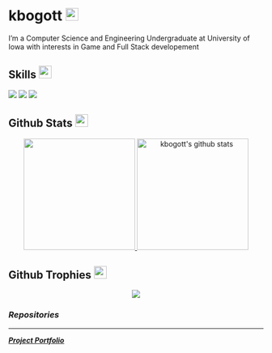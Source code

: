 <!-- Header with username and animated GIF -->
<h1> kbogott <img src="https://media.giphy.com/media/hvRJCLFzcasrR4ia7z/giphy.gif" width="25px"></h1>

<!-- Brief bio -->
I’m a Computer Science and Engineering Undergraduate at University of Iowa with interests in Game and Full Stack developement

<!-- Skills section with badges -->
## Skills <img src="https://media.giphy.com/media/QssGEmpkyEOhBCb7e1/giphy.gif" width="25px">
![](https://img.shields.io/badge/Code-JAVA-informational?style=flat&logo=java&logoColor=white&color=ffffff)
![](https://img.shields.io/badge/Code-C%2B%2B-informational?style=flat&logo=c%2B%2B&logoColor=white&color=ffffff)
![](https://img.shields.io/badge/Code-Unity-informational?style=flat&logo=c%2B%2B&logoColor=white&color=ffffff)

<!-- GitHub Stats section -->
## Github Stats <img src="https://media.giphy.com/media/cj87CxfRtrUifF3Ryk/giphy.gif" width="25px">

<!-- Links to GitHub profile and stats -->
<p align="center">
  <!-- Link to GitHub profile -->
  <a href="https://github.com/keedn">
    <!-- Top languages used -->
    <img src="https://github-readme-stats.vercel.app/api/top-langs/?username=keedn&show_icons=true&theme=dark&langs_count=8&count_private=true&card_width=280" height="220px"/>
  </a>
  <!-- Link to GitHub profile -->
  <a href="https://github.com/keedn">
    <!-- GitHub stats -->
    <img src="https://github-readme-stats.vercel.app/api?username=keedn&count_private=true&hide=stars&show_icons=true&theme=dark&line_height=27"  alt="kbogott's github stats" height="220px" />
  </a>
</p>

<!-- GitHub Trophies section -->
## Github Trophies <img src="https://media.giphy.com/media/QBw33dFlgxnzXSAS27/giphy.gif" width="25px">
<p align="center">
  <!-- GitHub trophies -->
  <img src="https://github-profile-trophy.vercel.app/?username=keedn&theme=onestar&rank=SSS,SS,S,AAA,AA,A,B,C,SECRET" />
</p>

<!-- Repositories section -->
###  _Repositories_
----
<!-- Link to Projects repository -->
[_**Project Portfolio**_](https://github.com/keedn/Projects/wiki)
